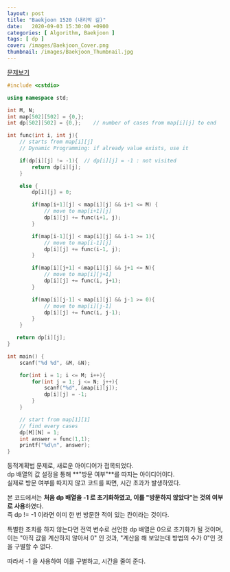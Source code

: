 ```yaml
---
layout: post
title: "Baekjoon 1520 (내리막 길)"
date:   2020-09-03 15:30:00 +0900
categories: [ Algorithm, Baekjoon ]
tags: [ dp ]
cover: /images/Baekjoon_Cover.png
thumbnail: /images/Baekjoon_Thumbnail.jpg
---
```


[문제보기][prob]
<!-- more -->
```c++
#include <cstdio>

using namespace std;

int M, N;
int map[502][502] = {0,};
int dp[502][502] = {0,};    // number of cases from map[i][j] to end

int func(int i, int j){
    // starts from map[i][j]
    // Dynamic Programming: if already value exists, use it

    if(dp[i][j] != -1){  // dp[i][j] = -1 : not visited
        return dp[i][j];
    }

    else {
        dp[i][j] = 0;

        if(map[i+1][j] < map[i][j] && i+1 <= M) {
            // move to map[i+1][j]
            dp[i][j] += func(i+1, j);
        }

        if(map[i-1][j] < map[i][j] && i-1 >= 1){
            // move to map[i-1][j]
            dp[i][j] += func(i-1, j);
        }

        if(map[i][j+1] < map[i][j] && j+1 <= N){
            // move to map[i][j+1]
            dp[i][j] += func(i, j+1);
        }

        if(map[i][j-1] < map[i][j] && j-1 >= 0){
            // move to map[i][j-1]
            dp[i][j] += func(i, j-1);
        }
    }

   return dp[i][j];
}

int main() {
    scanf("%d %d", &M, &N);

    for(int i = 1; i <= M; i++){
        for(int j = 1; j <= N; j++){
            scanf("%d", &map[i][j]);
            dp[i][j] = -1;
        }
    }

    // start from map[1][1]
    // find every cases
    dp[M][N] = 1;
    int answer = func(1,1);
    printf("%d\n", answer);
}
```

동적계획법 문제로, 새로운 아이디어가 접목되었다.  
dp 배열의 값 설정을 통해 **"방문 여부"**를 따지는 아이디어이다.  
실제로 방문 여부를 따지지 않고 코드를 짜면, 시간 초과가 발생하였다.

본 코드에서는 **처음 dp 배열을 -1 로 초기화하였고, 이를 "방문하지 않았다"는 것의 여부로 사용**하였다.  
즉 dp != -1 이라면 이미 한 번 방문한 적이 있는 칸이라는 것이다.

특별한 조치를 하지 않는다면 전역 변수로 선언한 dp 배열은 0으로 초기화가 될 것이며, 
이는 "아직 값을 계산하지 않아서 0" 인 것과, "계산을 해 보았는데 방법의 수가 0"인 것을 구별할 수 없다.

따라서 -1 을 사용하여 이를 구별하고, 시간을 줄여 준다.

[prob]: https://www.acmicpc.net/problem/1520